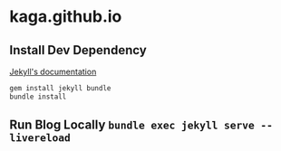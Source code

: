 # kaga.github.io

## Install Dev Dependency

[Jekyll's documentation](https://jekyllrb.com/docs/installation/)

```bash
gem install jekyll bundle
bundle install
```

## Run Blog Locally `bundle exec jekyll serve --livereload`
